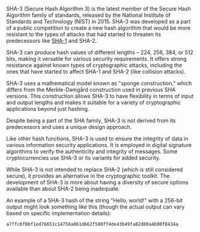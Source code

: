 SHA-3 (Secure Hash Algorithm 3) is the latest member of the Secure Hash Algorithm family of standards, released by the National Institute of Standards and Technology (NIST) in 2015. SHA-3 was developed as a part of a public competition to create a new hash algorithm that would be more resistant to the types of attacks that had started to threaten its predecessors like [SHA-1](../cryptography/sha1.md) and SHA-2.

SHA-3 can produce hash values of different lengths – 224, 256, 384, or 512 bits, making it versatile for various security requirements. It offers strong resistance against known types of cryptographic attacks, including the ones that have started to affect SHA-1 and SHA-2 (like collision attacks).

SHA-3 uses a mathematical model known as "sponge construction," which differs from the Merkle-Damgård construction used in previous SHA versions. This construction allows SHA-3 to have flexibility in terms of input and output lengths and makes it suitable for a variety of cryptographic applications beyond just hashing.

Despite being a part of the SHA family, SHA-3 is not derived from its predecessors and uses a unique design approach. 

Like other hash functions, SHA-3 is used to ensure the integrity of data in various information security applications. It is employed in digital signature algorithms to verify the authenticity and integrity of messages. Some cryptocurrencies use SHA-3 or its variants for added security.

While SHA-3 is not intended to replace SHA-2 (which is still considered secure), it provides an alternative in the cryptographic toolkit. The development of SHA-3 is more about having a diversity of secure options available than about SHA-2 being inadequate.

An example of a SHA-3 hash of the string "Hello, world!" with a 256-bit output might look something like this (though the actual output can vary based on specific implementation details):

```bash
a7ffc6f8bf1ed76651c14756a061d662f580ff4de43b49fa82d80a4b80f8434a
```

